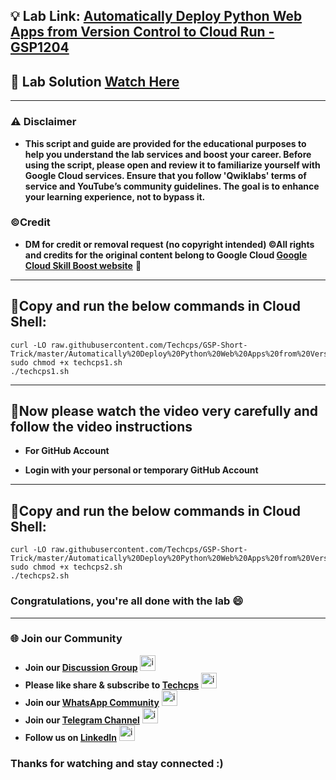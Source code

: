
## 💡 Lab Link: [Automatically Deploy Python Web Apps from Version Control to Cloud Run - GSP1204](https://www.cloudskillsboost.google/focuses/80415?parent=catalog)

## 🚀 Lab Solution [Watch Here](https://www.youtube.com/@techcps)

---

### ⚠️ Disclaimer
- **This script and guide are provided for  the educational purposes to help you understand the lab services and boost your career. Before using the script, please open and review it to familiarize yourself with Google Cloud services. Ensure that you follow 'Qwiklabs' terms of service and YouTube’s community guidelines. The goal is to enhance your learning experience, not to bypass it.**

### ©Credit
- **DM for credit or removal request (no copyright intended) ©All rights and credits for the original content belong to Google Cloud [Google Cloud Skill Boost website](https://www.cloudskillsboost.google/)** 🙏

---
## 🚨Copy and run the below commands in Cloud Shell:
```
curl -LO raw.githubusercontent.com/Techcps/GSP-Short-Trick/master/Automatically%20Deploy%20Python%20Web%20Apps%20from%20Version%20Control%20to%20Cloud%20Run/techcps1.sh
sudo chmod +x techcps1.sh
./techcps1.sh
```
---

## 🚨Now please watch the video very carefully and follow the video instructions
- **For GitHub Account**

- **Login with your personal or temporary GitHub Account**

---

## 🚨Copy and run the below commands in Cloud Shell:

```
curl -LO raw.githubusercontent.com/Techcps/GSP-Short-Trick/master/Automatically%20Deploy%20Python%20Web%20Apps%20from%20Version%20Control%20to%20Cloud%20Run/techcps2.sh
sudo chmod +x techcps2.sh
./techcps2.sh
```

### Congratulations, you're all done with the lab 😄

---

### 🌐 Join our Community

- **Join our [Discussion Group](https://t.me/Techcpschat)** <img src="https://github.com/user-attachments/assets/a4a4b767-151c-461d-bca1-da6d4c0cd68a" alt="icon" width="25" height="25">
- **Please like share & subscribe to [Techcps](https://www.youtube.com/@techcps)** <img src="https://github.com/user-attachments/assets/6ee41001-c795-467c-8d96-06b56c246b9c" alt="icon" width="25" height="25">
- **Join our [WhatsApp Community](https://whatsapp.com/channel/0029Va9nne147XeIFkXYv71A)** <img src="https://github.com/user-attachments/assets/aa10b8b2-5424-40bc-8911-7969f29f6dae" alt="icon" width="25" height="25">
- **Join our [Telegram Channel](https://t.me/Techcps)** <img src="https://github.com/user-attachments/assets/a4a4b767-151c-461d-bca1-da6d4c0cd68a" alt="icon" width="25" height="25">
- **Follow us on [LinkedIn](https://www.linkedin.com/company/techcps/)** <img src="https://github.com/user-attachments/assets/b9da471b-2f46-4d39-bea9-acdb3b3a23b0" alt="icon" width="25" height="25">

### Thanks for watching and stay connected :)
